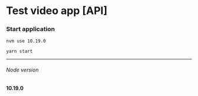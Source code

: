 # Test video app [API]

### Start application

`nvm use 10.19.0`

`yarn start`

------------

###### Node version
**10.19.0**